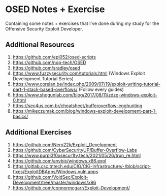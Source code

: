 # OSED Notes + Exercise

Containing some notes + exercises that I've done during my study for the Offensive Security Exploit Developer.

## Additional Resources
1. https://github.com/epi052/osed-scripts
2. https://github.com/nop-tech/OSED
3. https://github.com/sradley/osed
4. https://www.fuzzysecurity.com/tutorials.html (Windows Exploit Development Tutorial Series)
5. https://www.corelan.be/index.php/2009/07/19/exploit-writing-tutorial-part-1-stack-based-overflows/ (Follow every guides)
6. https://www.shogunlab.com/blog/2017/08/11/zdzg-windows-exploit-0.html
7. https://sec4us.com.br/cheatsheet/bufferoverflow-egghunting
8. https://mikeczumak.com/blog/windows-exploit-development-part-1-basics/

## Additional Exercises
1. https://github.com/Nero22k/Exploit_Development
2. https://github.com/CyberSecurityUP/Buffer-Overflow-Labs
3. https://www.purpl3f0xsecur1ty.tech/2021/05/26/trun_re.html
4. https://github.com/anvbis/windows.x86.expl
5. https://gitlab.csc.tntech.edu/CIG/CIG-Infrastructure/-/blob/script-fixes/ExploitDBApps/Windows.vuln.apps
6. https://github.com/VoidSec/Exploit-Development/tree/master/windows/x86
7. https://github.com/connormcgarr/Exploit-Development/
